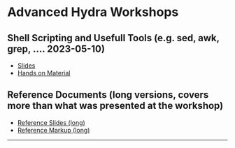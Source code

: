 # Advanced Hydra Workshops
## Shell Scripting and Usefull Tools (e.g. sed, awk, grep, .... 2023-05-10)
* [Slides](scripting_slides_presentation.pdf)
* [Hands on Material](scripting_hands_on.md)
## Reference Documents (long versions, covers more than what was presented at the workshop)
* [Reference Slides (long)](scripting_reference_slides-long.pdf)
* [Reference Markup (long)](scripting_reference_slides-long.md)
---
